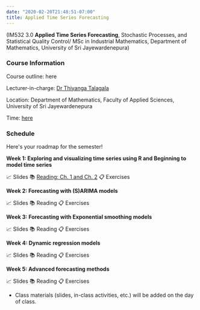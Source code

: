 ```yaml
---
date: "2020-02-20T21:48:51-07:00"
title: Applied Time Series Forecasting 
---
```


(IM532 3.0 **Applied Time Series Forecasting**, Stochastic Processes, and Statistical Quality Control/ MSc in Industrial Mathematics, Department of Mathematics, University of Sri Jayewardenepura)

### Course Information

Course outline: here

Lecturer-in-charge: [Dr Thiyanga Talagala](https://thiyanga.netlify.com/)

Location: Department of Mathematics, Faculty of Applied Sciences, University of Sri Jayewardenepura

Time: [here](/timeslots/)


### Schedule

Here's your roadmap for the semester!

**Week 1: Exploring and visualizing time series  using R and Beginning to model time series**

📈 Slides 📚 [Reading: Ch. 1 and Ch. 2](https://otexts.com/fpp2/intro.html) 📋 Exercises

**Week 2: Forecasting with (S)ARIMA models**


📈 Slides 📚 Reading 📋 Exercises

**Week 3: Forecasting with Exponential smoothing models**


📈 Slides 📚 Reading 📋 Exercises

**Week 4: Dynamic regression models**


📈 Slides 📚 Reading 📋 Exercises

**Week 5: Advanced forecasting methods**


📈 Slides 📚 Reading 📋 Exercises

- Class materials (slides, in-class activities, etc.) will be added on the day of class.